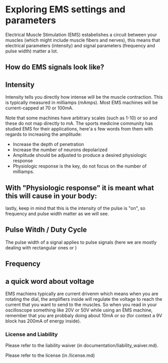 # Exploring EMS settings and parameters

Electrical Muscle Stimulation (EMS) estabelishes a circuit between your muscles (which might include muscle fibers and nerves), this means that electrical parameters (intensity) and signal parameters (frequency and pulse width) matter a lot. 


## How do EMS signals look like? 



## Intensity

Intensity tells you directly how intense will be the muscle contraction. This is typically measured in milliamps (mAmps). Most EMS machines will be current-capped at 70 or 100mA. 

Note that some machines have arbitrary scales (such as 1-10) or so and these do not map directly to mA. The sports medicine community has studied EMS for their applications, here'a s few words from them with regards to increasing the amplitude:

-  Increase the depth of penetration
- Increase the number of neurons depolarized
- Amplitude should be adjusted to produce a desired physiologic response
- Physiologic response is the key, do not focus on the number of milliamps.

With "Physiologic response" it is meant what this will cause in your body: 
- 

lastly, keep in mind that this is the intensity of the pulse is "on", so frequency and pulse width matter as we will see. 

## Pulse Witdh / Duty Cycle

The pulse width of a signal applies to pulse signals (here we are mostly dealing with rectangular ones or )

## Frequency

## a quick word about voltage
EMS machiens typically are current drivenm which means when you are rotating the dial, the amplifiers inside will regulate the voltage to reach the current that you want to send to the muscles. So when you read in your oscilloscope something like 20V or 50V while using an EMS machine, remember that you are probbaly doing about 10mA or so (for context a 9V block has 200mA of energy inside). 

### License and Liability

Please refer to the liability waiver (in documentation/liability_waiver.md).

Please refer to the license (in /license.md)